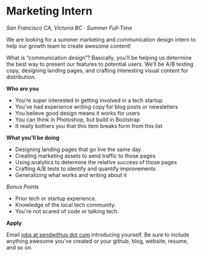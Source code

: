 # Marketing Intern


_San Francisco CA, Victoria BC &middot; Summer Full-Time_

We are looking for a summer marketing and communication design intern to help our growth team to create awesome content!   

<!-- more -->

What is “communication design”? Basically, you’ll be helping us determine the best way to present our features to potential users. We’ll be A/B testing copy, designing landing pages, and crafting interesting visual content for distribution.

 __Who are you__    
 
* You’re super interested in getting involved in a tech startup  
* You’ve had experience writing copy for blog posts or newsletters  
* You believe good design means it works for users  
* You can think in Photoshop, but build in Bootstrap  
* It really bothers you that this item breaks form from this list  
 
__What you’ll be doing__  
 
* Designing landing pages that go live the same day  
* Creating marketing assets to send traffic to those pages  
* Using analytics to determine the relative success of those pages  
* Crafting A/B tests to identify and quantify improvements  
* Generalizing what works and writing about it  

_Bonus Points_

* Prior tech or startup experience.
* Knowledge of the local tech community.
* You're not scared of code or talking tech.

__Apply__

Email [jobs at sendwithus dot com](mailto:jobs@sendwithus.com) introducing yourself. Be sure to include anything awesome you've created or your github, blog, website, resume, and so on.

